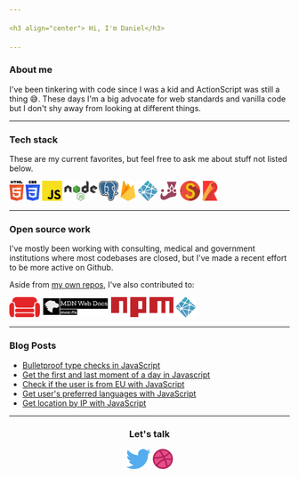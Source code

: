```yaml
---

<h3 align="center"> Hi, I'm Daniel</h3>

---
```


### About me

I've been tinkering with code since I was a kid and ActionScript was still a thing 😅. These days I'm a big advocate for web standards and vanilla code but I don't shy away from looking at different things.

---

### Tech stack

These are my current favorites, but feel free to ask me about stuff not listed below.

[<img src="src/logos/html.svg" alt="HTML" height="36"></img>](https://developer.mozilla.org/en-US/docs/Web/HTML)
[<img src="src/logos/css.svg" alt="CSS" height="36"></img>](https://developer.mozilla.org/en-US/docs/Web/CSS)
[<img src="src/logos/javascript.svg" alt="JavaScript" height="36"></img>](https://developer.mozilla.org/en-US/docs/Web/javascript)
[<img src="src/logos/nodejs.svg" alt="Node JS" height="36"></img>](https://nodejs.org/en/)
[<img src="src/logos/postgresql.svg" alt="Postgre SQL" height="36"></img>](https://www.postgresql.org)
[<img src="src/logos/firebase.svg" alt="Firebase" height="36"></img>](https://firebase.google.com)
[<img src="src/logos/netlify.svg" alt="Netlify" height="36"></img>](https://www.netlify.com)
[<img src="src/logos/jest.svg" alt="Jest" height="36"></img>](http://jestjs.io)
[<img src="src/logos/stryker.svg" alt="Stryker Mutator" height="36"></img>](http://stryker-mutator.io)
[<img src="src/logos/rollup.svg" alt="Rollup" height="36"></img>](http://rollupjs.org)

---

### Open source work

I've mostly been working with consulting, medical and government institutions where most codebases are closed, but I've made a recent effort to be more active on Github.

Aside from [my own repos](https://github.com/danielcobo?tab=repositories), I've also contributed to:

[<img src="src/logos/couchdb.svg" alt="Couch DB" height="36"></img>](https://couchdb.apache.org)
[<img src="src/logos/mdnwebdocs.svg" alt="MDN Web Docs" height="36"></img>](https://developer.mozilla.org/en-US/)
[<img src="src/logos/npm.svg" alt="NPM CLI" height="36"></img>](http://npmjs.com)
[<img src="src/logos/netlify.svg" alt="Netlify CMS" height="36"></img>](https://www.netlifycms.org)

---

### Blog Posts

<!-- BLOG-POST-LIST:START -->

- [Bulletproof type checks in JavaScript](https://danielcobo.com/bulletproof-type-checks-in-javascript)
- [Get the first and last moment of a day in Javascript](https://danielcobo.com/get-the-first-and-last-moment-of-a-day-in-javascript)
- [Check if the user is from EU with JavaScript](https://danielcobo.com/check-if-the-user-is-from-eu-with-javascript)
- [Get user&#39;s preferred languages with JavaScript](https://danielcobo.com/get-users-preferred-languages-with-javascript)
- [Get location by IP with JavaScript](https://danielcobo.com/get-location-by-ip-with-javascript)
<!-- BLOG-POST-LIST:END -->

---

<h3 align="center">Let's talk</h3>

<p align="center">
  <a href="https://twitter.com/danielcobocom"><img src="src/logos/twitter.svg" height="36"></img></a>
  <a href="https://dribbble.com/danielcobo"><img src="src/logos/dribbble.svg" height="36"></img></a>
</p>

